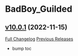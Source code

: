 # BadBoy_Guilded

## [v10.0.1](https://github.com/funkydude/BadBoy_Guilded/tree/v10.0.1) (2022-11-15)
[Full Changelog](https://github.com/funkydude/BadBoy_Guilded/compare/v10.0.0...v10.0.1) [Previous Releases](https://github.com/funkydude/BadBoy_Guilded/releases)

- bump toc  
